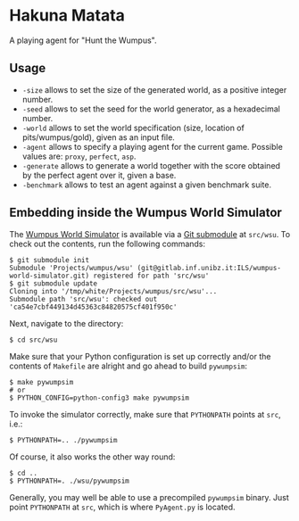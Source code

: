 # Hakuna Matata

A playing agent for "Hunt the Wumpus".

## Usage

  + `-size` allows to set the size of the generated world, as a positive integer number.
  + `-seed` allows to set the seed for the world generator, as a hexadecimal number.
  + `-world` allows to set the world specification (size, location of pits/wumpus/gold), given as an input file.
  + `-agent` allows to specify a playing agent for the current game. Possible values are: `proxy`, `perfect`, `asp`.
  + `-generate` allows to generate a world together with the score obtained by the perfect agent over it, given a base.
  + `-benchmark` allows to test an agent against a given benchmark suite.

## Embedding inside the Wumpus World Simulator

The [Wumpus World Simulator](https://gitlab.inf.unibz.it/ILS/wumpus-world-simulator) is available via
a [Git submodule](https://git-scm.com/book/en/v2/Git-Tools-Submodules) at `src/wsu`. To check out the
contents, run the following commands:

    $ git submodule init
    Submodule 'Projects/wumpus/wsu' (git@gitlab.inf.unibz.it:ILS/wumpus-world-simulator.git) registered for path 'src/wsu'
    $ git submodule update
    Cloning into '/tmp/white/Projects/wumpus/src/wsu'...
    Submodule path 'src/wsu': checked out 'ca54e7cbf449134d45363c84820575cf401f950c'

Next, navigate to the directory:

    $ cd src/wsu

Make sure that your Python configuration is set up correctly and/or the contents of
`Makefile` are alright and go ahead to build `pywumpsim`:

    $ make pywumpsim
    # or
    $ PYTHON_CONFIG=python-config3 make pywumpsim

To invoke the simulator correctly, make sure that `PYTHONPATH` points at `src`, i.e.:

    $ PYTHONPATH=.. ./pywumpsim

Of course, it also works the other way round:

    $ cd ..
    $ PYTHONPATH=. ./wsu/pywumpsim

Generally, you may well be able to use a precompiled `pywumpsim` binary. Just point
`PYTHONPATH` at `src`, which is where `PyAgent.py` is located.
